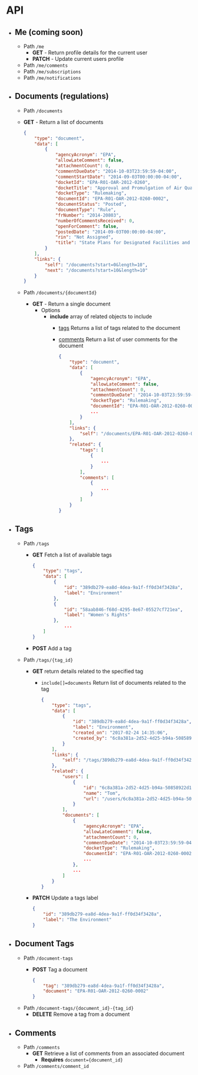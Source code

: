 # API
* ## Me (coming soon)
    * Path `/me`
        * __GET__ - Return profile details for the current user
        * __PATCH__ - Update current users profile
    * Path `/me/comments`
    * Path `/me/subscriptions`
    * Path `/me/notifications`

* ## Documents (regulations)
    * Path `/documents`
    * __GET__ - Return a list of documents

        ```json
        {
            "type": "document",
            "data": [
                {
                    "agencyAcronym": "EPA",
                    "allowLateComment": false,
                    "attachmentCount": 0,
                    "commentDueDate": "2014-10-03T23:59:59-04:00",
                    "commentStartDate": "2014-09-03T00:00:00-04:00",
                    "docketId": "EPA-R01-OAR-2012-0260",
                    "docketTitle": "Approval and Promulgation of Air Quality Implementation Plans; New Hampshire; 111(d) MWC State Plans for Large and Small Municipal Waste Incinerators and State Plan for Other Solid Waste Incinerators.",
                    "docketType": "Rulemaking",
                    "documentId": "EPA-R01-OAR-2012-0260-0002",
                    "documentStatus": "Posted",
                    "documentType": "Rule",
                    "frNumber": "2014-20803",
                    "numberOfCommentsReceived": 0,
                    "openForComment": false,
                    "postedDate": "2014-09-03T00:00:00-04:00",
                    "rin": "Not Assigned",
                    "title": "State Plans for Designated Facilities and Pollutants; Approvals and Promulgations: New Hampshire; Large and Small Municipal Waste Combustors"
                }
            ],
            "links": {
                "self": "/documents?start=0&length=10",
                "next": "/documents?start=10&length=10"
            }
        }
        ```
    * Path `/documents/{documentId}`
        * __GET__ - Return a single document
            * Options
                * __include__ array of related objects to include
                    * [tags](#tags) Returns a list of tags related to the document
                    * [comments](#Comments) Return a list of user comments for the document

                        ```json
                        {
                            "type": "document",
                            "data": [
                                {
                                    "agencyAcronym": "EPA",
                                    "allowLateComment": false,
                                    "attachmentCount": 0,
                                    "commentDueDate": "2014-10-03T23:59:59-04:00",
                                    "docketType": "Rulemaking",
                                    "documentId": "EPA-R01-OAR-2012-0260-0002",
                                    ...
                                }
                            ],
                            "links": {
                                "self": "/documents/EPA-R01-OAR-2012-0260-0002"
                            },
                            "related": {
                                "tags": [
                                    {
                                        ...
                                    }
                                ],
                                "comments": [
                                    {
                                        ...
                                    }
                                ]
                            }
                        }
                        ```

* ## Tags
    * Path `/tags`
        * __GET__ Fetch a list of available tags

            ```json
            {
                "type": "tags",
                "data": [
                    {
                        "id": "389db279-ea8d-4dea-9a1f-ff0d34f3428a",
                        "label": "Environment"
                    },
                    {
                        "id": "58aab846-f68d-4295-8e67-05527cf721ea",
                        "label": "Women's Rights"
                    },
                        ...
                ]
            }
            ```
        * __POST__ Add a tag
    * Path `/tags/{tag_id}`
        * __GET__ return details related to the specified tag
            * `include[]=documents` Return list of documents related to the tag

                ```json
                {
                    "type": "tags",
                    "data": [
                        {
                            "id": "389db279-ea8d-4dea-9a1f-ff0d34f3428a",
                            "label": "Environment",
                            "created_on": "2017-02-24 14:35:06",
                            "created_by": "6c8a381a-2d52-4d25-b94a-50858922d11b"
                        }
                    ],
                    "links": {
                        "self": "/tags/389db279-ea8d-4dea-9a1f-ff0d34f3428a?include[]=documents"
                    },
                    "related": {
                        "users": [
                            {
                                "id": "6c8a381a-2d52-4d25-b94a-50858922d11b",
                                "name": "Tom",
                                "url": "/users/6c8a381a-2d52-4d25-b94a-50858922d11b"
                            }
                        ],
                        "documents": [
                            {
                                "agencyAcronym": "EPA",
                                "allowLateComment": false,
                                "attachmentCount": 0,
                                "commentDueDate": "2014-10-03T23:59:59-04:00",
                                "docketType": "Rulemaking",
                                "documentId": "EPA-R01-OAR-2012-0260-0002",
                                ...
                            },
                            ...
                        ]
                    }
                }
                ```
        * __PATCH__ Update a tags label

            ```json
            {
                "id": "389db279-ea8d-4dea-9a1f-ff0d34f3428a",
                "label": "The Environment"
            }
            ```

* ## Document Tags
    * Path `/document-tags`
        * __POST__ Tag a document

            ```json
            {
                "tag": "389db279-ea8d-4dea-9a1f-ff0d34f3428a",
                "document": "EPA-R01-OAR-2012-0260-0002"
            }
            ```
    * Path `/document-tags/{document_id}-{tag_id}`
        * __DELETE__ Remove a tag from a document

* ## Comments
    * Path `/comments`
        * __GET__ Retrieve a list of comments from an associated document
            * __Requires__ `document={document_id}`
    * Path `/comments/comment_id`
